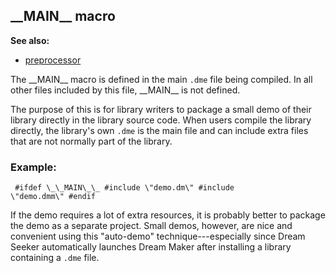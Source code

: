 ## \_\_MAIN\_\_ macro
**See also:**
*   [preprocessor](/DM/preprocessor)


The \_\_MAIN\_\_ macro is defined in the main `.dme` file being
compiled. In all other files included by this file, \_\_MAIN\_\_ is not
defined. 

The purpose of this is for library writers to package
a small demo of their library directly in the library source code. When
users compile the library directly, the library\'s own `.dme` is the
main file and can include extra files that are not normally part of the
library.
### Example:

```
 #ifdef \_\_MAIN\_\_ #include \"demo.dm\" #include
\"demo.dmm\" #endif 
```
 

If the demo requires a lot of
extra resources, it is probably better to package the demo as a separate
project. Small demos, however, are nice and convenient using this
\"auto-demo\" technique---especially since Dream Seeker automatically
launches Dream Maker after installing a library containing a `.dme`
file.